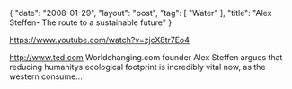 {
   "date": "2008-01-29",
   "layout": "post",
   "tag": [
      "Water"
   ],
   "title": "Alex Steffen- The route to a sustainable future"
}

https://www.youtube.com/watch?v=zjcX8tr7Eo4  

http://www.ted.com Worldchanging.com founder Alex Steffen argues that reducing humanitys ecological footprint is incredibly vital now, as the western consume...